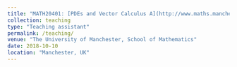 ```yaml
---
title: "MATH20401: [PDEs and Vector Calculus A](http://www.maths.manchester.ac.uk/study/undergraduate/information-for-current-students/course-units-offered/course-unit-spec/?unitcode=MATH20401) (2018/19 Semester 1)"
collection: teaching
type: "Teaching assistant"
permalink: /teaching/
venue: "The University of Manchester, School of Mathematics"
date: 2018-10-10
location: "Manchester, UK"
---
```

